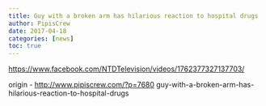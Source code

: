 ```yaml
---
title: Guy with a broken arm has hilarious reaction to hospital drugs
author: PipisCrew
date: 2017-04-18
categories: [news]
toc: true
---
```


https://www.facebook.com/NTDTelevision/videos/1762377327137703/

origin - http://www.pipiscrew.com/?p=7680 guy-with-a-broken-arm-has-hilarious-reaction-to-hospital-drugs